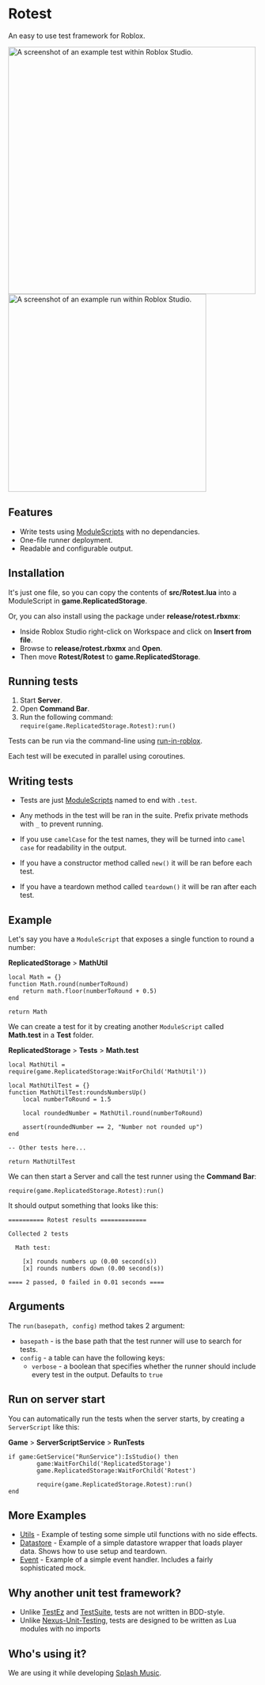 # Rotest

An easy to use test framework for Roblox.

<p float="left">
<img
    src="https://user-images.githubusercontent.com/1080552/115138734-38d27f80-a071-11eb-9c33-acd2f44b4889.png"
    alt="A screenshot of an example test within Roblox Studio."
    width="500">
<img
    src="https://user-images.githubusercontent.com/1080552/115104581-ca23f200-9f9c-11eb-91c5-eeffa549f4fc.png"
    alt="A screenshot of an example run within Roblox Studio."
    width="400">
</p>

## Features

* Write tests using [ModuleScripts](https://developer.roblox.com/en-us/api-reference/class/ModuleScript) with no dependancies.
* One-file runner deployment.
* Readable and configurable output.

## Installation

It's just one file, so you can copy the contents of **src/Rotest.lua** into a ModuleScript in **game.ReplicatedStorage**.

Or, you can also install using the package under **release/rotest.rbxmx**:

  * Inside Roblox Studio right-click on Workspace and click on **Insert from file**.
  * Browse to **release/rotest.rbxmx** and **Open**.
  * Then move **Rotest/Rotest** to **game.ReplicatedStorage**.

## Running tests

1. Start **Server**.
2. Open **Command Bar**.
3. Run the following command: ```require(game.ReplicatedStorage.Rotest):run()```

Tests can be run via the command-line using [run-in-roblox](https://github.com/rojo-rbx/run-in-roblox).

Each test will be executed in parallel using coroutines.

## Writing tests

* Tests are just [ModuleScripts](https://developer.roblox.com/en-us/api-reference/class/ModuleScript) named to end with `.test`.

* Any methods in the test will be ran in the suite. Prefix private methods with ` _ ` to prevent running.

* If you use `camelCase` for the test names, they will be turned into `camel case` for readability in the output.

* If you have a constructor method called `new()` it will be ran before each test.

* If you have a teardown method called `teardown()` it will be ran after each test.

## Example

Let's say you have a `ModuleScript` that exposes a single function to round a number:

**ReplicatedStorage** > **MathUtil**

```
local Math = {}
function Math.round(numberToRound)
    return math.floor(numberToRound + 0.5)
end

return Math
```

We can create a test for it by creating another `ModuleScript` called **Math.test** in a **Test** folder.

**ReplicatedStorage** > **Tests** > **Math.test**

```
local MathUtil = require(game.ReplicatedStorage:WaitForChild('MathUtil'))

local MathUtilTest = {}
function MathUtilTest:roundsNumbersUp()
	local numberToRound = 1.5

	local roundedNumber = MathUtil.round(numberToRound)

	assert(roundedNumber == 2, "Number not rounded up")
end

-- Other tests here...

return MathUtilTest
```

We can then start a Server and call the test runner using the **Command Bar**:

`require(game.ReplicatedStorage.Rotest):run()`

It should output something that looks like this:

```
========== Rotest results =============

Collected 2 tests

  Math test:

    [x] rounds numbers up (0.00 second(s))
    [x] rounds numbers down (0.00 second(s))

==== 2 passed, 0 failed in 0.01 seconds ====
```

## Arguments

The `run(basepath, config)` method takes 2 argument:

* `basepath` - is the base path that the test runner will use to search for tests.
* `config` - a table can have the following keys:
  * `verbose` - a boolean that specifies whether the runner should include every test in the output. Defaults to `true`

## Run on server start

You can automatically run the tests when the server starts, by creating a `ServerScript` like this:

**Game** > **ServerScriptService** > **RunTests**
```
if game:GetService("RunService"):IsStudio() then
        game:WaitForChild('ReplicatedStorage')
        game.ReplicatedStorage:WaitForChild('Rotest')

        require(game.ReplicatedStorage.Rotest):run()
end
```

## More Examples

* [Utils](./examples/Utils) - Example of testing some simple util functions with no side effects.
* [Datastore](./examples/Datastore) - Example of a simple datastore wrapper that loads player data. Shows how to use setup and teardown.
* [Event](./examples/Event) - Example of a simple event handler. Includes a fairly sophisticated mock.

## Why another unit test framework?

* Unlike [TestEz](https://github.com/Roblox/testez) and [TestSuite](https://devforum.roblox.com/t/testsuite-description/278580), tests are not written in BDD-style.
* Unlike [Nexus-Unit-Testing](https://github.com/TheNexusAvenger/Nexus-Unit-Testing), tests are designed to be written as Lua modules with no imports

## Who's using it?

We are using it while developing [Splash Music](https://www.roblox.com/games/4936591712/Splash-Music-Skateboards).
